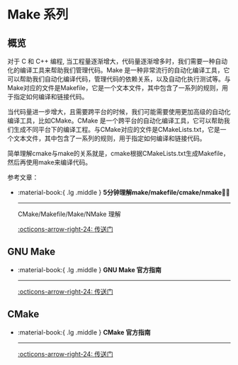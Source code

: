 # Make 系列

## 概览

对于 C 和 C++ 编程, 当工程量逐渐增大，代码量逐渐增多时，我们需要一种自动化的编译工具来帮助我们管理代码。Make 是一种非常流行的自动化编译工具，它可以帮助我们自动化编译代码，管理代码的依赖关系，以及自动化执行测试等。与Make对应的文件是Makefile，它是一个文本文件，其中包含了一系列的规则，用于指定如何编译和链接代码。

当代码量进一步增大，且需要跨平台的时候，我们可能需要使用更加高级的自动化编译工具，比如CMake。CMake 是一个跨平台的自动化编译工具，它可以帮助我们生成不同平台下的编译工程。与CMake对应的文件是CMakeLists.txt，它是一个文本文件，其中包含了一系列的规则，用于指定如何编译和链接代码。

简单理解cmake与make的关系就是，cmake根据CMakeLists.txt生成Makefile，然后再使用make来编译代码。

参考文章：

<div class="grid cards" markdown>

-   :material-book:{ .lg .middle } __5分钟理解make/makefile/cmake/nmake🎯✅__

    ---

    CMake/Makefile/Make/NMake 理解

    [:octicons-arrow-right-24: <a href="https://zhuanlan.zhihu.com/p/111110992" target="_blank"> 传送门 </a>](#)

</div>

## GNU Make

<div class="grid cards" markdown>

-   :material-book:{ .lg .middle } __GNU Make 官方指南__

    ---

    [:octicons-arrow-right-24: <a href="https://www.gnu.org/software/make/" target="_blank"> 传送门 </a>](#)

</div>

## CMake

<div class="grid cards" markdown>

-   :material-book:{ .lg .middle } __CMake 官方指南__

    ---

    [:octicons-arrow-right-24: <a href="https://cmake.org/" target="_blank"> 传送门 </a>](#)

</div>

